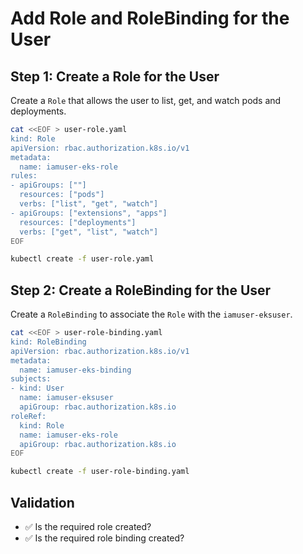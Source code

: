 # Add Role and RoleBinding for the User

## Step 1: Create a Role for the User

Create a `Role` that allows the user to list, get, and watch pods and deployments.

```bash
cat <<EOF > user-role.yaml
kind: Role
apiVersion: rbac.authorization.k8s.io/v1
metadata:
  name: iamuser-eks-role
rules:
- apiGroups: [""]
  resources: ["pods"]
  verbs: ["list", "get", "watch"]
- apiGroups: ["extensions", "apps"]
  resources: ["deployments"]
  verbs: ["get", "list", "watch"]
EOF

kubectl create -f user-role.yaml
```

## Step 2: Create a RoleBinding for the User

Create a `RoleBinding` to associate the `Role` with the `iamuser-eksuser`.

```bash
cat <<EOF > user-role-binding.yaml
kind: RoleBinding
apiVersion: rbac.authorization.k8s.io/v1
metadata:
  name: iamuser-eks-binding
subjects:
- kind: User
  name: iamuser-eksuser
  apiGroup: rbac.authorization.k8s.io
roleRef:
  kind: Role
  name: iamuser-eks-role
  apiGroup: rbac.authorization.k8s.io
EOF

kubectl create -f user-role-binding.yaml
```

## Validation

- ✅ Is the required role created?
- ✅ Is the required role binding created?
